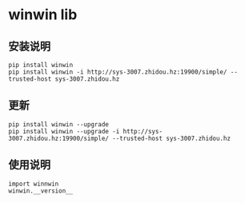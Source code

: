 # winwin lib

## 安装说明

```
pip install winwin
pip install winwin -i http://sys-3007.zhidou.hz:19900/simple/ --trusted-host sys-3007.zhidou.hz
```

## 更新

```
pip install winwin --upgrade
pip install winwin --upgrade -i http://sys-3007.zhidou.hz:19900/simple/ --trusted-host sys-3007.zhidou.hz
```

## 使用说明

```
import winnwin
winwin.__version__
```